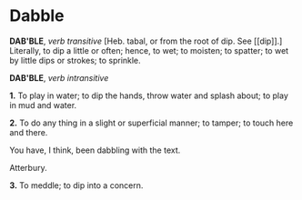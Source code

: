 # Dabble

**DAB'BLE**, _verb transitive_ \[Heb. tabal, or from the root of dip. See [[dip]].\] Literally, to dip a little or often; hence, to wet; to moisten; to spatter; to wet by little dips or strokes; to sprinkle.

**DAB'BLE**, _verb intransitive_

**1.** To play in water; to dip the hands, throw water and splash about; to play in mud and water.

**2.** To do any thing in a slight or superficial manner; to tamper; to touch here and there.

You have, I think, been dabbling with the text.

Atterbury.

**3.** To meddle; to dip into a concern.